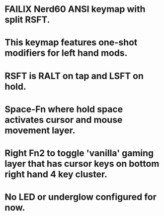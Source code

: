 # FAILIX Nerd60 ANSI keymap with split RSFT.
# This keymap features one-shot modifiers for left hand mods.
# RSFT is RALT on tap and LSFT on hold.
# Space-Fn where hold space activates cursor and mouse movement layer.
# Right Fn2 to toggle 'vanilla' gaming layer that has cursor keys on bottom right hand 4 key cluster.
# No LED or underglow configured for now.
